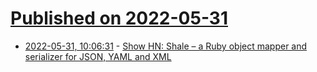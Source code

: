 # [Published on 2022-05-31](index.md)

* [2022-05-31, 10:06:31](https://news.ycombinator.com/item?id=31567755) - [Show HN: Shale – a Ruby object mapper and serializer for JSON, YAML and XML](https://www.shalerb.org/)
